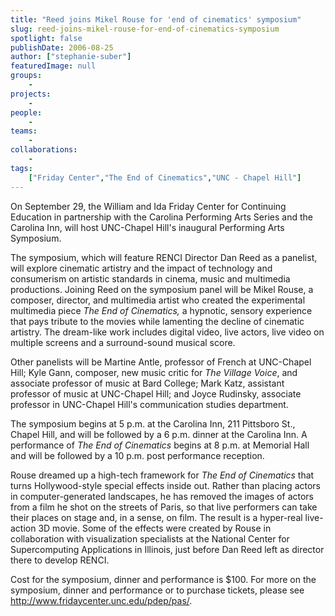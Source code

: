 ```yaml
---
title: "Reed joins Mikel Rouse for 'end of cinematics' symposium"
slug: reed-joins-mikel-rouse-for-end-of-cinematics-symposium
spotlight: false
publishDate: 2006-08-25
author: ["stephanie-suber"]
featuredImage: null
groups:
    - 
projects:
    - 
people:
    - 
teams: 
    - 
collaborations:
    - 
tags:
    ["Friday Center","The End of Cinematics","UNC - Chapel Hill"]
---
```

On September 29, the William and Ida Friday Center for Continuing Education in partnership with the Carolina Performing Arts Series and the Carolina Inn, will host UNC-Chapel Hill's inaugural Performing Arts Symposium. 

The symposium, which will feature RENCI Director Dan Reed as a panelist, will explore cinematic artistry and the impact of technology and consumerism on artistic standards in cinema, music and multimedia productions. Joining Reed on the symposium panel will be Mikel Rouse, a composer, director, and multimedia artist who created the experimental multimedia piece <em>The End of Cinematics, </em>a hypnotic, sensory experience that pays tribute to the movies while lamenting the decline of cinematic artistry. The dream-like work includes digital video, live actors, live video on multiple screens and a surround-sound musical score.

Other panelists will be Martine Antle, professor of French at UNC-Chapel Hill; Kyle Gann, composer, new music critic for <em>The Village Voice</em>, and associate professor of music at Bard College; Mark Katz, assistant professor of music at UNC-Chapel Hill; and Joyce Rudinsky, associate professor in UNC-Chapel Hill's communication studies department.

The symposium begins at 5 p.m. at the Carolina Inn, 211 Pittsboro St., Chapel Hill, and will be followed by a 6 p.m. dinner at the Carolina Inn. A performance of <em>The End of Cinematics</em> begins at 8 p.m. at Memorial Hall and will be followed by a 10 p.m. post performance reception.

Rouse dreamed up a high-tech framework for <em>The End of Cinematics</em> that turns Hollywood-style special effects inside out. Rather than placing actors in computer-generated landscapes, he has removed the images of actors from a film he shot on the streets of Paris, so that live performers can take their places on stage and, in a sense, on film. The result is a hyper-real live-action 3D movie. Some of the effects were created by Rouse in collaboration with visualization specialists at the National Center for Supercomputing Applications in Illinois, just before Dan Reed left as director there to develop RENCI.

Cost for the symposium, dinner and performance is $100. For more on the symposium, dinner and performance or to purchase tickets, please see http://www.fridaycenter.unc.edu/pdep/pas/.
